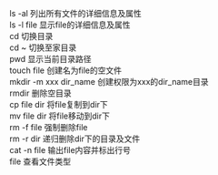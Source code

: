 ls -al 列出所有文件的详细信息及属性  
ls -l file 显示file的详细信息及属性  
cd   切换目录  
cd ~  切换至家目录  
pwd 显示当前目录路径  
touch file 创建名为file的空文件  
mkdir -m xxx dir_name 创建权限为xxx的dir_name目录  
rmdir  删除空目录  
cp file dir 将file复制到dir下  
mv file dir 将file移动到dir下  
rm -f file 强制删除file  
rm -r dir  递归删除dir下的目录及文件  
cat -n file  输出file内容并标出行号  
file 查看文件类型
